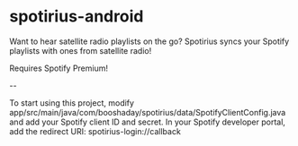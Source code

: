 # spotirius-android
Want to hear satellite radio playlists on the go? Spotirius syncs your Spotify playlists with ones from satellite radio!

Requires Spotify Premium!

--

To start using this project, modify app/src/main/java/com/booshaday/spotirius/data/SpotifyClientConfig.java and add your Spotify client ID and secret. In your Spotify developer portal, add the redirect URI: spotirius-login://callback
